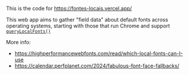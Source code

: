 This is the code for https://fontes-locais.vercel.app/

This web app aims to gather "field data" about default fonts across operating systems, starting with those that run Chrome and support [`queryLocalFonts()`](https://developer.mozilla.org/en-US/docs/Web/API/Window/queryLocalFonts)

More info:
* https://highperformancewebfonts.com/read/which-local-fonts-can-I-use
* https://calendar.perfplanet.com/2024/fabulous-font-face-fallbacks/
